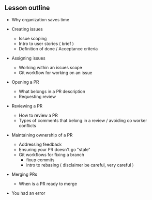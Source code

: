 ## Lesson outline

 - Why organization saves time

 - Creating issues
   - Issue scoping
   - Intro to user stories ( brief )
   - Definition of done / Acceptance criteria

 - Assigning issues
   - Working within an issues scope
   - Git workflow for working on an issue
 
 - Opening a PR
   - What belongs in a PR description
   - Requesting review
   
 - Reviewing a PR
   - How to review a PR
   - Types of comments that belong in a review / avoiding co worker conflicts

 - Maintaining ownership of a PR
   - Addressing feedback
   - Ensuring your PR doesn't go "stale"
   - Git workflows for fixing a branch
     - fixup commits
     - intro to rebasing ( disclaimer be careful, very careful )

 - Merging PRs
   - When is a PR ready to merge

- You had an error
